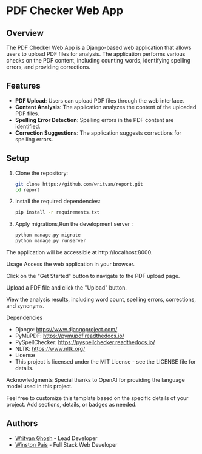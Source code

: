 # PDF Checker Web App

## Overview

The PDF Checker Web App is a Django-based web application that allows users to upload PDF files for analysis. The application performs various checks on the PDF content, including counting words, identifying spelling errors, and providing corrections.

## Features

- **PDF Upload**: Users can upload PDF files through the web interface.
- **Content Analysis**: The application analyzes the content of the uploaded PDF files.
- **Spelling Error Detection**: Spelling errors in the PDF content are identified.
- **Correction Suggestions**: The application suggests corrections for spelling errors.

## Setup

1. Clone the repository:

   ```bash
   git clone https://github.com/writvan/report.git
   cd report
   ```
2. Install the required dependencies:
   ```bash
   pip install -r requirements.txt
   ```
4. Apply migrations,Run the development server :
   ```bash
   python manage.py migrate
   python manage.py runserver
   ```
The application will be accessible at http://localhost:8000.

Usage
Access the web application in your browser.

Click on the "Get Started" button to navigate to the PDF upload page.

Upload a PDF file and click the "Upload" button.

View the analysis results, including word count, spelling errors, corrections, and synonyms.

Dependencies
- Django: https://www.djangoproject.com/
- PyMuPDF: https://pymupdf.readthedocs.io/
- PySpellChecker: https://pyspellchecker.readthedocs.io/
- NLTK: https://www.nltk.org/
- License
- This project is licensed under the MIT License - see the LICENSE file for details.

Acknowledgments
Special thanks to OpenAI for providing the language model used in this project.


Feel free to customize this template based on the specific details of your project. Add sections, details, or badges as needed.


## Authors

- [Writvan Ghosh](https://github.com/writvan) - Lead Developer
- [Winston Pais](https://github.com/WPais212) - Full Stack Web Developer

